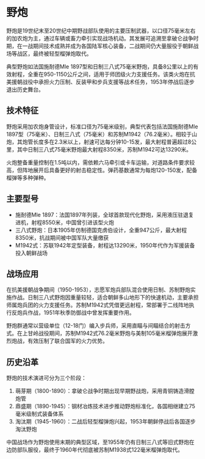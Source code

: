 # 野炮

野炮是19世纪末至20世纪中期野战部队使用的主要压制武器，以口径75毫米左右的加农炮为主，通过车辆或畜力牵引实现战场机动。其发展可追溯至拿破仑战争时期，在一战期间技术成熟并成为各国陆军核心装备，二战期间仍大量服役于朝鲜战场等战区，最终被轻型榴弹炮取代。

典型野炮如法国施耐德Mle 1897型和日制三八式75毫米野炮，具备8公里以上的有效射程，全重在950-1150公斤之间，适用于师团级火力支援任务。该类火炮在抗美援朝战役中承担火力压制、反装甲和步兵支援等战术任务，1953年停战后逐步退出历史舞台。

## 技术特征

野炮采用加农炮身管设计，标准口径为75毫米级别，典型代表包括法国施耐德Mle 1897型（75毫米）、日制三八式（75毫米）和苏制M1942（76.2毫米）。相较于山炮，其炮管长度多在2.3米以上，射速可达每分钟10-15发，最大射程普遍超过8公里，其中日制三八式75毫米野炮最大射程8350米，苏制M1942可达13290米。

火炮整备重量控制在1.5吨以内，需依赖六马牵引或卡车运输，对道路条件要求较高，但阵地展开后具备更好的射击稳定性。弹药基数通常为每炮120-150发，配备榴弹等多种弹种。

## 主要型号

- 施耐德Mle 1897：法国1897年列装，全球首款现代化野炮，采用液压驻退复进机，射程8550米，中国曾引进该型火炮
- 三八式野炮：日本1905年仿制德国克虏伯设计，全重947公斤，最大射程8350米，抗战期间被中国军队大量缴获
- M1942式：苏联1942年定型装备，射程达13290米，1950年代作为军援装备投入朝鲜战场

## 战场应用

在抗美援朝战争期间（1950-1953），志愿军炮兵部队混合使用日制、苏制野炮实施作战。日制三八式野炮因重量较轻，适合朝鲜多山地形下的快速机动，主要承担师属炮兵团的火力支援任务。苏制M1942式凭借更远射程，常部署于二线阵地执行反炮兵作战，1951年秋季防御战中曾发挥重要作用。

野炮群通常以营级单位（12-18门）编入步兵师，采用直瞄与间瞄结合的射击方式。在上甘岭战役期间，苏制M1942式76.2毫米野炮与美制105毫米榴弹炮展开激烈炮战，有效压制了联合国军的火力优势。

## 历史沿革

野炮的技术演进可分为三个阶段：

1. 萌芽期（1800-1890）：拿破仑战争时期出现早期野战炮，采用青铜铸造滑膛炮管
2. 鼎盛期（1890-1945）：钢材冶炼技术进步推动野炮标准化，各国相继建立75毫米级制式装备体系
3. 淘汰期（1945-1960）：二战后轻型榴弹炮兴起，1953年朝鲜停战后各国逐步淘汰野炮

中国战场作为野炮使用末期的典型区域，至1955年仍有日制三八式等旧式野炮在边防部队服役，最终于1960年代彻底被苏制M1938式122毫米榴弹炮取代。